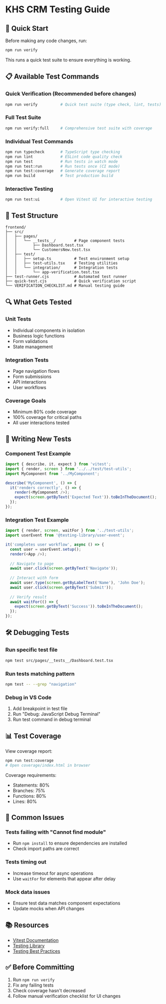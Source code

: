 # KHS CRM Testing Guide

## 🚀 Quick Start

Before making any code changes, run:

```bash
npm run verify
```

This runs a quick test suite to ensure everything is working.

## 📋 Available Test Commands

### Quick Verification (Recommended before changes)
```bash
npm run verify          # Quick test suite (type check, lint, tests)
```

### Full Test Suite
```bash
npm run verify:full     # Comprehensive test suite with coverage
```

### Individual Test Commands
```bash
npm run typecheck       # TypeScript type checking
npm run lint            # ESLint code quality check
npm run test            # Run tests in watch mode
npm run test:run        # Run tests once (CI mode)
npm run test:coverage   # Generate coverage report
npm run build           # Test production build
```

### Interactive Testing
```bash
npm run test:ui         # Open Vitest UI for interactive testing
```

## 🧪 Test Structure

```
frontend/
├── src/
│   ├── pages/
│   │   └── __tests__/        # Page component tests
│   │       ├── Dashboard.test.tsx
│   │       └── CustomersNew.test.tsx
│   ├── test/
│   │   ├── setup.ts          # Test environment setup
│   │   ├── test-utils.tsx    # Testing utilities
│   │   └── integration/      # Integration tests
│   │       └── app-verification.test.tsx
├── test-runner.cjs           # Automated test runner
├── quick-test.cjs            # Quick verification script
└── VERIFICATION_CHECKLIST.md # Manual testing guide
```

## 🔍 What Gets Tested

### Unit Tests
- Individual components in isolation
- Business logic functions
- Form validations
- State management

### Integration Tests
- Page navigation flows
- Form submissions
- API interactions
- User workflows

### Coverage Goals
- Minimum 80% code coverage
- 100% coverage for critical paths
- All user interactions tested

## 📝 Writing New Tests

### Component Test Example
```typescript
import { describe, it, expect } from 'vitest';
import { render, screen } from '../../test/test-utils';
import MyComponent from '../MyComponent';

describe('MyComponent', () => {
  it('renders correctly', () => {
    render(<MyComponent />);
    expect(screen.getByText('Expected Text')).toBeInTheDocument();
  });
});
```

### Integration Test Example
```typescript
import { render, screen, waitFor } from '../test-utils';
import userEvent from '@testing-library/user-event';

it('completes user workflow', async () => {
  const user = userEvent.setup();
  render(<App />);
  
  // Navigate to page
  await user.click(screen.getByText('Navigate'));
  
  // Interact with form
  await user.type(screen.getByLabelText('Name'), 'John Doe');
  await user.click(screen.getByText('Submit'));
  
  // Verify result
  await waitFor(() => {
    expect(screen.getByText('Success')).toBeInTheDocument();
  });
});
```

## 🛠️ Debugging Tests

### Run specific test file
```bash
npm test src/pages/__tests__/Dashboard.test.tsx
```

### Run tests matching pattern
```bash
npm test -- --grep "navigation"
```

### Debug in VS Code
1. Add breakpoint in test file
2. Run "Debug: JavaScript Debug Terminal"
3. Run test command in debug terminal

## 📊 Test Coverage

View coverage report:
```bash
npm run test:coverage
# Open coverage/index.html in browser
```

Coverage requirements:
- Statements: 80%
- Branches: 75%
- Functions: 80%
- Lines: 80%

## 🚨 Common Issues

### Tests failing with "Cannot find module"
- Run `npm install` to ensure dependencies are installed
- Check import paths are correct

### Tests timing out
- Increase timeout for async operations
- Use `waitFor` for elements that appear after delay

### Mock data issues
- Ensure test data matches component expectations
- Update mocks when API changes

## 📚 Resources

- [Vitest Documentation](https://vitest.dev/)
- [Testing Library](https://testing-library.com/docs/react-testing-library/intro/)
- [Testing Best Practices](https://kentcdodds.com/blog/common-mistakes-with-react-testing-library)

## ✅ Before Committing

1. Run `npm run verify`
2. Fix any failing tests
3. Check coverage hasn't decreased
4. Follow manual verification checklist for UI changes